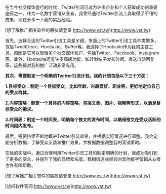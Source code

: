 在当今社交媒体盛行的时代，Twitter引流已成为许多企业和个人获取成功的重要途径之一。作为一名数字营销从业者，我曾经通过Twitter引流工具取得了不错的成果，现在分享一下我的实战经验。

[想了解推广相关软件的朋友请登录 http://www.vst.tw](http://www.vst.tw)

首先，选择合适的Twitter引流工具是关键。市面上的Twitter引流工具种类繁多，包括TweetDeck、Hootsuite、Buffer等。我选择了Hootsuite作为我的主要工具，原因是它可以管理多个社交媒体账户，包括Twitter、Facebook、Instagram等。此外，Hootsuite还有许多高级功能，如计划帖子发布时间、发送自动回复等，这些都对我的推广活动非常有用。

**其次，需要制定一个明确的Twitter引流计划。我的计划包括以下三个方面：**

**1.目标受众：制定一个目标受众，比如年龄、兴趣爱好、职业等，更好地定位自己的受众群体。**

**2.内容策略：制定一个具体的内容策略，包括文章、图片、视频等形式，以满足目标受众的需求。**

**3.时间表：制定一个时间表，明确每个推文的发布时间，以确保推文在受众活跃的时间段内发布。**

最后，需要持续不断地跟进Twitter引流效果，并根据实际情况进行调整。我会定期分析数据，了解受众反馈和推广效果，并根据数据调整我的营销策略。

在我的实战中，通过合理利用Twitter引流工具和制定明确的计划，我成功吸引到了更多的受众，并提升了我的品牌知名度。我相信这些经验对其他数字营销从业者也会有所帮助。

[想了解推广相关软件的朋友请登录 http://www.vst.tw](http://www.vst.tw)


[访问软件官网 http://www.vst.tw](http://www.vst.tw)
